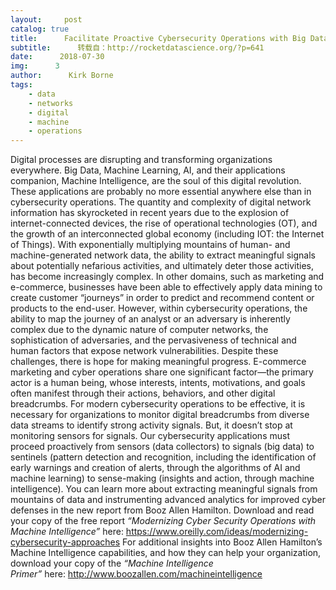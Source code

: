 ```yaml
---
layout:     post
catalog: true
title:      Facilitate Proactive Cybersecurity Operations with Big Data Analytics and Machine Intelligence
subtitle:      转载自：http://rocketdatascience.org/?p=641
date:      2018-07-30
img:      3
author:      Kirk Borne
tags:
    - data
    - networks
    - digital
    - machine
    - operations
---
```

Digital processes are disrupting and transforming organizations everywhere. Big Data, Machine Learning, AI, and their applications companion, Machine Intelligence, are the soul of this digital revolution. These applications are probably no more essential anywhere else than in cybersecurity operations.
The quantity and complexity of digital network information has skyrocketed in recent years due to the explosion of internet-connected devices, the rise of operational technologies (OT), and the growth of an interconnected global economy (including IOT: the Internet of Things). With exponentially multiplying mountains of human- and machine-generated network data, the ability to extract meaningful signals about potentially nefarious activities, and ultimately deter those activities, has become increasingly complex.
In other domains, such as marketing and e-commerce, businesses have been able to effectively apply data mining to create customer “journeys” in order to predict and recommend content or products to the end-user. However, within cybersecurity operations, the ability to map the journey of an analyst or an adversary is inherently complex due to the dynamic nature of computer networks, the sophistication of adversaries, and the pervasiveness of technical and human factors that expose network vulnerabilities. Despite these challenges, there is hope for making meaningful progress. E-commerce marketing and cyber operations share one significant factor—the primary actor is a human being, whose interests, intents, motivations, and goals often manifest through their actions, behaviors, and other digital breadcrumbs.
For modern cybersecurity operations to be effective, it is necessary for organizations to monitor digital breadcrumbs from diverse data streams to identify strong activity signals. But, it doesn’t stop at monitoring sensors for signals. Our cybersecurity applications must proceed proactively from sensors (data collectors) to signals (big data) to sentinels (pattern detection and recognition, including the identification of early warnings and creation of alerts, through the algorithms of AI and machine learning) to sense-making (insights and action, through machine intelligence).
You can learn more about extracting meaningful signals from mountains of data and instrumenting advanced analytics for improved cyber defenses in the new report from Booz Allen Hamilton. Download and read your copy of the free report *“Modernizing Cyber Security Operations with Machine Intelligence”* here: https://www.oreilly.com/ideas/modernizing-cybersecurity-approaches
For additional insights into Booz Allen Hamilton’s Machine Intelligence capabilities, and how they can help your organization, download your copy of the *“Machine Intelligence Primer”* here: http://www.boozallen.com/machineintelligence


